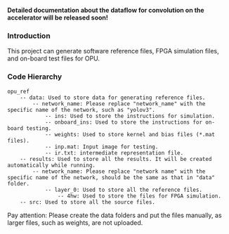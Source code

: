 **Detailed documentation about the dataflow for convolution on the accelerator will be released soon!**

### Introduction
This project can generate software reference files, FPGA simulation files, and on-board test files for OPU.

### Code Hierarchy

```
opu_ref
    -- data: Used to store data for generating reference files.
        -- network_name: Please replace "network_name" with the specific name of the network, such as "yolov3".
            -- ins: Used to store the instructions for simulation.
            -- onboard_ins: Used to store the instructions for on-board testing.
            -- weights: Used to store kernel and bias files (*.mat files).
            -- inp.mat: Input image for testing.
            -- ir.txt: intermediate representation file.
    -- results: Used to store all the results. It will be created automatically while running.
        -- network_name: Please replace "network name" with the specific name of the network, should be the same as that in "data" folder.
            -- layer_0: Used to store all the reference files.
                -- 4hw: Used to store the files for FPGA simulation.
    -- src: Used to store all the source files.
```

Pay attention: Please create the data folders and put the files manually, as larger files, such as weights, are not uploaded.

